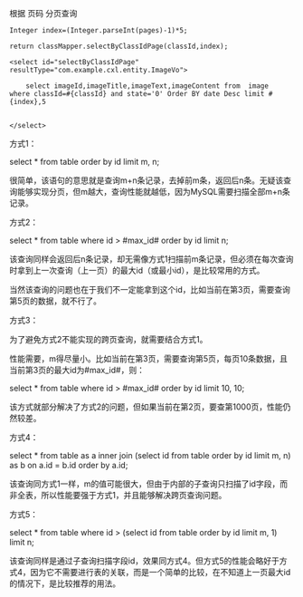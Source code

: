 根据  页码  分页查询



```
Integer index=(Integer.parseInt(pages)-1)*5;

return classMapper.selectByClassIdPage(classId,index);
```



```
<select id="selectByClassIdPage" resultType="com.example.cxl.entity.ImageVo">

    select imageId,imageTitle,imageText,imageContent from  image  where classId=#{classId} and state='0' Order BY date Desc limit #{index},5


</select>
```

方式1：

select * from table order by id limit m, n;

很简单，该语句的意思就是查询m+n条记录，去掉前m条，返回后n条。无疑该查询能够实现分页，但m越大，查询性能就越低，因为MySQL需要扫描全部m+n条记录。

方式2：

select * from table where id > #max_id# order by id limit n;

该查询同样会返回后n条记录，却无需像方式1扫描前m条记录，但必须在每次查询时拿到上一次查询（上一页）的最大id（或最小id），是比较常用的方式。

当然该查询的问题也在于我们不一定能拿到这个id，比如当前在第3页，需要查询第5页的数据，就不行了。



方式3：

为了避免方式2不能实现的跨页查询，就需要结合方式1。

性能需要，m得尽量小。比如当前在第3页，需要查询第5页，每页10条数据，且当前第3页的最大id为#max_id#，则：

select * from table where id > #max_id# order by id limit 10, 10;

该方式就部分解决了方式2的问题，但如果当前在第2页，要查第1000页，性能仍然较差。



方式4：

select * from table as a inner join (select id from table order by id limit m, n) as b on a.id = b.id order by a.id;

该查询同方式1一样，m的值可能很大，但由于内部的子查询只扫描了id字段，而非全表，所以性能要强于方式1，并且能够解决跨页查询问题。



方式5：

select * from table where id > (select id from table order by id limit m, 1) limit n;

该查询同样是通过子查询扫描字段id，效果同方式4。但方式5的性能会略好于方式4，因为它不需要进行表的关联，而是一个简单的比较，在不知道上一页最大id的情况下，是比较推荐的用法。
